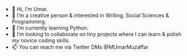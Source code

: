 - 👋 Hi, I’m Umar.
- 👀 I’m a creative person & interested in Writing, Social Sciences & Programming.
- 🌱 I’m currently learning Python.
- 💞️ I’m looking to collaborate on tiny projects where I can learn & polish my novice coding skills.
- 📫 You can reach me via Twitter DMs @MUmarMuzaffar

<!---
mumarm/mumarm is a ✨ special ✨ repository because its `README.md` (this file) appears on your GitHub profile.
You can click the Preview link to take a look at your changes.
--->
